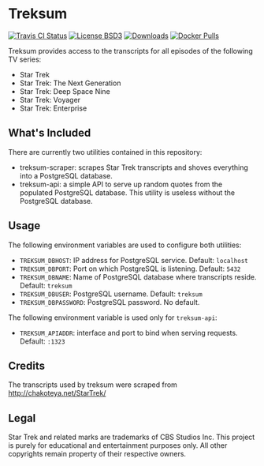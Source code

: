# Treksum

[![Travis CI Status](https://travis-ci.org/codekoala/go-treksum.svg?branch=master)](https://travis-ci.org/codekoala/go-treksum)
[![License BSD3](https://img.shields.io/badge/license-BSD3-blue.svg)](https://raw.githubusercontent.com/codekoala/go-treksum/master/LICENSE)
[![Downloads](https://img.shields.io/github/downloads/codekoala/go-treksum/total.svg)](https://github.com/codekoala/go-treksum/releases)
[![Docker Pulls](https://img.shields.io/docker/pulls/codekoala/treksum.svg?label=docker+pulls)](https://hub.docker.com/r/codekoala/treksum/)

Treksum provides access to the transcripts for all episodes of the following TV
series:

* Star Trek
* Star Trek: The Next Generation
* Star Trek: Deep Space Nine
* Star Trek: Voyager
* Star Trek: Enterprise

## What's Included

There are currently two utilities contained in this repository:

* treksum-scraper: scrapes Star Trek transcripts and shoves everything into a
  PostgreSQL database.
* treksum-api: a simple API to serve up random quotes from the populated
  PostgreSQL database. This utility is useless without the PostgreSQL database.

## Usage

The following environment variables are used to configure both utilities:

* ``TREKSUM_DBHOST``: IP address for PostgreSQL service. Default: ``localhost``
* ``TREKSUM_DBPORT``: Port on which PostgreSQL is listening. Default: ``5432``
* ``TREKSUM_DBNAME``: Name of PostgreSQL database where transcripts reside.
  Default: ``treksum``
* ``TREKSUM_DBUSER``: PostgreSQL username. Default: ``treksum``
* ``TREKSUM_DBPASSWORD``: PostgreSQL password. No default.

The following environment variable is used only for ``treksum-api``:

* ``TREKSUM_APIADDR``: interface and port to bind when serving requests.
  Default: ``:1323``

## Credits

The transcripts used by treksum were scraped from http://chakoteya.net/StarTrek/

## Legal

Star Trek and related marks are trademarks of CBS Studios Inc. This project is
purely for educational and entertainment purposes only. All other copyrights
remain property of their respective owners.
